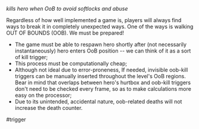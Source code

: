 *kills hero when OoB to avoid softlocks and abuse*

Regardless of how well implemented a game is, players will always find ways to break it in completely unexpected ways. One of the ways is walking OUT OF BOUNDS (OOB). We must be prepared!

- The game must be able to respawn hero shortly after (not necessarily instantaneously) hero enters OoB position -- we can think of it as a sort of kill trigger;
- This process must be computationally cheap;
- Although not ideal due to error-proneness, If needed, invisible oob-kill triggers can be manually inserted throughout the level's OoB regions. Bear in mind that overlaps between hero's hurtbox and oob-kill triggers don't need to be checked every frame, so as to make calculations more easy on the processor;
- Due to its unintended, accidental nature, oob-related deaths will not increase the death counter.

#trigger 